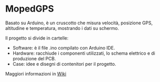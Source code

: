 # MopedGPS

Basato su Arduino, è un cruscotto che misura velocità, posizione GPS, altitudine e temperatura, mostrando i dati su schermo.

Il progetto si divide in cartelle:
- Software: è il file .ino compilato con Arduino IDE.
- Hardware: racchiude i componenti utilizzati, lo schema elettrico e di produzione del PCB.
- Case: idee e disegni di contenitori per il progetto.

Maggiori informazioni in [Wiki](https://github.com/agrazio/MopedGPS/wiki)

